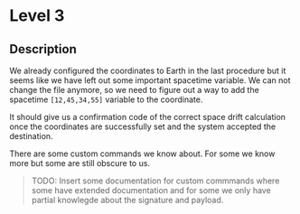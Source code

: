 # Level 3

## Description

We already configured the coordinates to Earth in the last procedure but it seems
like we have left out some important spacetime variable.
We can not change the file anymore, so we need to figure out a way to add the
spacetime `[12,45,34,55]` variable to the coordinate.

It should give us a confirmation code of the correct space drift calculation
once the coordinates are successfully set and the system accepted the destination.

There are some custom commands we know about. For some we know more but some are still
obscure to us.

> TODO: Insert some documentation for custom commmands where some have extended documentation
and for some we only have partial knowlegde about the signature and payload.